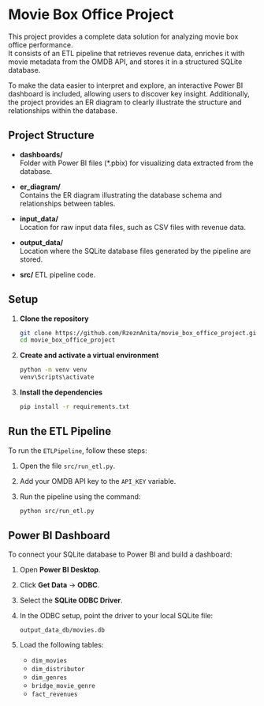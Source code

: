 # Movie Box Office Project

This project provides a complete data solution for analyzing movie box office performance.  
It consists of an ETL pipeline that retrieves revenue data, enriches it with movie metadata from the OMDB API, and stores it in a structured SQLite database.

To make the data easier to interpret and explore, an interactive Power BI dashboard is included, allowing users to discover key insight. 
Additionally, the project provides an ER diagram to clearly illustrate the structure and relationships within the database.


## Project Structure

- **dashboards/**  
  Folder with Power BI files (*.pbix) for visualizing data extracted from the database.

- **er_diagram/**  
  Contains the ER diagram illustrating the database schema and relationships between tables.

- **input_data/**  
  Location for raw input data files, such as CSV files with revenue data.

- **output_data/**  
  Location where the SQLite database files generated by the pipeline are stored.

- **src/**
  ETL pipeline code.

## Setup

1. **Clone the repository**  
   ```bash
   git clone https://github.com/RzeznAnita/movie_box_office_project.git
   cd movie_box_office_project
   ```

2. **Create and activate a virtual environment**
   ```bash
   python -m venv venv
   venv\Scripts\activate
   ```

3. **Install the dependencies**
   ```bash
   pip install -r requirements.txt
   ```


## Run the ETL Pipeline
To run the `ETLPipeline`, follow these steps:

1. Open the file `src/run_etl.py`.

2. Add your OMDB API key to the `API_KEY` variable.

3. Run the pipeline using the command:
    ```bash
    python src/run_etl.py
    ```

## Power BI Dashboard
To connect your SQLite database to Power BI and build a dashboard:

1. Open **Power BI Desktop**.
2. Click **Get Data** → **ODBC**.
3. Select the **SQLite ODBC Driver**.
4. In the ODBC setup, point the driver to your local SQLite file:

    ```
    output_data_db/movies.db
    ```

5. Load the following tables:
    - `dim_movies`
    - `dim_distributor`
    - `dim_genres`
    - `bridge_movie_genre`
    - `fact_revenues`
